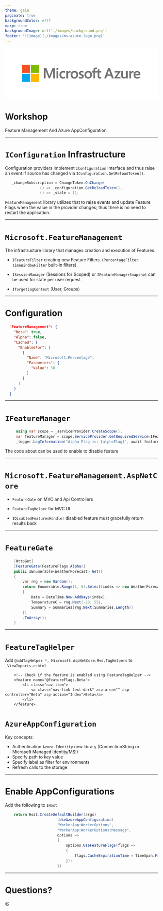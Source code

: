 ```yaml
---
theme: gaia
paginate: true
backgroundColor: #fff
marp: true
backgroundImage: url('./images/background.png')
footer: '![image](./images/ms-azure-logo.png)'
---
```


<!-- _class: lead -->

![bg left:40% 80%](./images/ms-azure-logo.png)

# **Workshop**

Feature Management And Azure AppConfiguration

---

# `IConfiguration` Infrastructure

Configuration providers implement `IConfiguration` interface and thus raise an event if source has changed via `IConfiguration.GetReloadToken()`.

```csharp
   _changeSubscription = ChangeToken.OnChange(
                () => _configuration.GetReloadToken(),
                () => _stale = 1);
```

`FeatureManagement` library utilizes that to raise events and update Feature Flags when the value in the provider changes; thus there is no need to restart the application.

---

# `Microsoft.FeatureManagement`

The infrastructure library that manages creation and execution of Features.

* `IFeatureFilter` creating new Feature Filters. (`PercentageFilter`, `TimeWindowFilter` built-in filters)

* `ISessionManager` (Sessions for Scoped) or `IFeatureManagerSnapshot` can be used for state per user request.

* `ITargetingContext` (User, Groups)

---
# Configuration

```json
  "FeatureManagement": {
    "Beta": true,
    "Alpha": false,
    "Cached": {
      "EnabledFor": [
        {
          "Name": "Microsoft.Percentage",
          "Parameters": {
            "Value": 50
          }
        }
      ]
    }
  }
```

---

# `IFeatureManager`

```csharp
     using var scope = _serviceProvider.CreateScope();
     var featureManager = scope.ServiceProvider.GetRequiredService<IFeatureManager>();
     _logger.LogInformation("Alpha Flag is: {alphaFlag}", await featureManager.IsEnabledAsync(nameof(FeatureFlags.Alpha)));
```

The code about can be used to enable to disable feature

---

# `Microsoft.FeatureManagement.AspNetCore`

* `FeatureGate` on MVC and Api Controllers

* `FeatureTagHelper` for MVC UI

* `IDisabledFeaturesHandler` disabled feature must gracefully return results back

---

# `FeatureGate`

```csharp
    [HttpGet]
    [FeatureGate(FeatureFlags.Alpha)]
    public IEnumerable<WeatherForecast> Get()
    {
        var rng = new Random();
        return Enumerable.Range(1, 5).Select(index => new WeatherForecast
        {
            Date = DateTime.Now.AddDays(index),
            TemperatureC = rng.Next(-20, 55),
            Summary = Summaries[rng.Next(Summaries.Length)]
        })
        .ToArray();
    }
```

---

# `FeatureTagHelper`

Add `@addTagHelper *, Microsoft.AspNetCore.Mvc.TagHelpers` to `_ViewImports.cshtml`

```razor
    <!-- Check if the feature is enabled using FeatureTagHelper -->
    <feature name="@FeatureFlags.Beta">
        <li class="nav-item">
            <a class="nav-link text-dark" asp-area="" asp-controller="Beta" asp-action="Index">Beta</a>
        </li>
    </feature>
```

# `AzureAppConfiguration`

Key concepts:

* Authentication `Azure.Identity` new library (ConnectionString or Microsoft Managed Identity/MSI)
* Specify path to key value
* Specify label as filter for environments
* Refresh calls to the storage

---

# Enable AppConfigurations

Add the following to `IHost`

```csharp
    return Host.CreateDefaultBuilder(args)
                        .UseAzureAppConfiguration(
                        "WorkerApp:WorkerOptions",
                        "WorkerApp:WorkerOptions:Message",
                        options =>
                        {
                            options.UseFeatureFlags(flags =>
                            {
                                flags.CacheExpirationTime = TimeSpan.FromSeconds(1);
                            });
                        })
```

---

# Questions?

:satisfied: